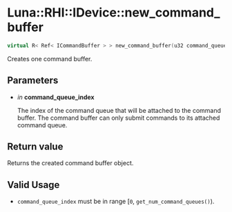 # Luna::RHI::IDevice::new_command_buffer

```c++
virtual R< Ref< ICommandBuffer > > new_command_buffer(u32 command_queue_index)=0
```

Creates one command buffer. 



## Parameters
* *in* **command_queue_index**

    The index of the command queue that will be attached to the command buffer. The command buffer can only submit commands to its attached command queue. 

## Return value
Returns the created command buffer object. 

## Valid Usage
* `command_queue_index` must be in range [`0`, `get_num_command_queues()`). 

